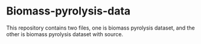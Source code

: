 # Biomass-pyrolysis-data
This repository contains two files, one is biomass pyrolysis dataset, and the other is biomass pyrolysis dataset with source.
